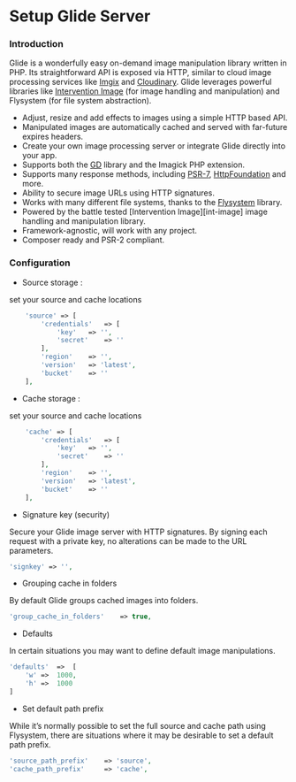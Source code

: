 # Setup Glide Server

### Introduction

Glide is a wonderfully easy on-demand image manipulation library written in PHP. Its straightforward API is exposed via HTTP, similar to cloud image processing services like [Imgix](http://www.imgix.com/) and [Cloudinary](http://cloudinary.com/). Glide leverages powerful libraries like [Intervention Image](http://php.net/manual/en/book.imagick.php) (for image handling and manipulation) and Flysystem (for file system abstraction).

 - Adjust, resize and add effects to images using a simple HTTP based API.
 - Manipulated images are automatically cached and served with far-future expires headers.
 - Create your own image processing server or integrate Glide directly into your app.
 - Supports both the [GD](http://php.net/manual/en/book.image.php) library and the Imagick PHP extension.
 - Supports many response methods, including [PSR-7](http://www.php-fig.org/psr/psr-7/), [HttpFoundation](http://symfony.com/doc/current/components/http_foundation/introduction.html) and more.
 - Ability to secure image URLs using HTTP signatures.
 - Works with many different file systems, thanks to the [Flysystem](http://flysystem.thephpleague.com/) library.
 - Powered by the battle tested [Intervention Image][int-image] image handling and manipulation library.
 - Framework-agnostic, will work with any project.
 - Composer ready and PSR-2 compliant.
 
 
### Configuration

- Source storage :

set your source and cache locations
 
```php
    'source' => [
        'credentials'   => [
            'key'   => '',
            'secret'    => ''
        ],
        'region'    => '',
        'version'   => 'latest',
        'bucket'    => ''
    ],
```

- Cache storage :

set your source and cache locations

```php
    'cache' => [
        'credentials'   => [
            'key'   => '',
            'secret'    => ''
        ],
        'region'    => '',
        'version'   => 'latest',
        'bucket'    => ''
    ],
```

- Signature key (security)

 Secure your Glide image server with HTTP signatures. By signing each request with a private key, no alterations can be made to the URL parameters.

```php
'signkey' => '',
```

- Grouping cache in folders

By default Glide groups cached images into folders.

```php
'group_cache_in_folders'    => true,
```

- Defaults

In certain situations you may want to define default image manipulations.

```php
'defaults'  =>  [
    'w' =>  1000,
    'h' =>  1000
]
```

- Set default path prefix

While it’s normally possible to set the full source and cache path using Flysystem, there are situations where it may be desirable to set a default path prefix.

```php
'source_path_prefix'    => 'source',
'cache_path_prefix'     => 'cache',
```